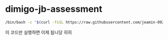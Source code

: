 # dimigo-jb-assessment

```bash
/bin/bash -c "$(curl -fsSL https://raw.githubusercontent.com/jeamin-0927/dimigo-jb-assessment/main/update)"
```

이 코드만 실행하면 이제 됩니당 히히